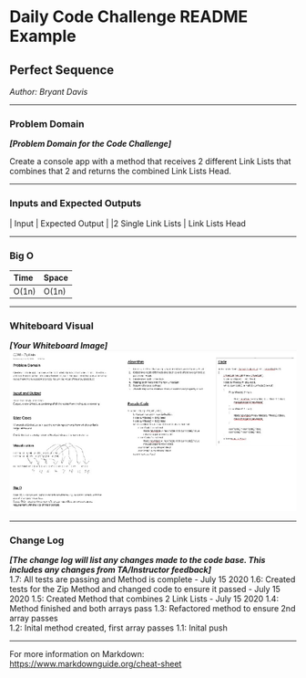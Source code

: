 # Daily Code Challenge README Example

## Perfect Sequence
*Author: Bryant Davis*

---

### Problem Domain
***[Problem Domain for the Code Challenge]***

Create a console app with a method that receives 2 different Link Lists that combines that 2 and returns the combined Link Lists Head.

---

### Inputs and Expected Outputs

| Input | Expected Output |
|2 Single Link Lists | Link Lists Head


---

### Big O


| Time | Space |
| :----------- | :----------- |
| O(1n) | O(1n) |


---


### Whiteboard Visual
***[Your Whiteboard Image]***
![Final](Final.jpg)


---

### Change Log
***[The change log will list any changes made to the code base. This includes any changes from TA/Instructor feedback]***  
1.7: All tests are passing and Method is complete - July 15 2020
1.6: Created tests for the Zip Method and changed code to ensure it passed - July 15 2020
1.5: Created Method that combines 2 Link Lists - July 15 2020
1.4: Method finished and both arrays pass
1.3: Refactored method to ensure 2nd array passes  
1.2: Inital method created, first array passes
1.1: Inital push

---

For more information on Markdown: https://www.markdownguide.org/cheat-sheet
